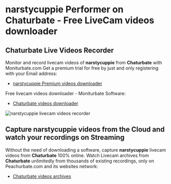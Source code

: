 # narstycuppie Performer on Chaturbate - Free LiveCam videos downloader

## Chaturbate Live Videos Recorder

Monitor and record livecam videos of **narstycuppie** from **Chaturbate** with Moniturbate.com
Get a premium trial for free by just and only registering with your Email address:
* [narstycuppie Premium videos downloader](https://moniturbate.com/request-demo-licence-key.html)

Free livecam videos downloader - Moniturbate Software:
* [Chaturbate videos downloader](https://moniturbate.com/moniturbate-download-software.html)

![narstycuppie livecam videos recorder](https://peachurnet.com/templates/moniturbate-software.png)


## Capture narstycuppie videos from the Cloud and watch your recordings on Streaming

Without the need of downloading a software, capture **narstycuppie** livecam videos from **Chaturbate** 100% online.
Watch Livecam archives from **Chaturbate** unlimitedly from thousands of existing recordings, only on Peachurbate.com and its websites network:
* [Chaturbate videos archives](https://peachurnet.com/)